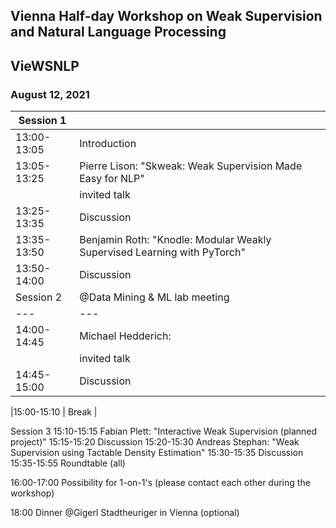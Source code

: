 ## Vienna Half-day Workshop on Weak Supervision and Natural Language Processing
## VieWSNLP
### August 12, 2021

|Session 1||
|---|---|
|13:00-13:05 | Introduction |
|13:05-13:25 | Pierre Lison: "Skweak: Weak Supervision Made Easy for NLP" |
| | invited talk |
|13:25-13:35 | Discussion  |
|13:35-13:50 | Benjamin Roth: "Knodle: Modular Weakly Supervised Learning with PyTorch"  |
|13:50-14:00 | Discussion  |
|Session 2 | @Data Mining & ML lab meeting|
|---|---|
|14:00-14:45 | Michael Hedderich:  |
| | invited talk |
|14:45-15:00 | Discussion |

|15:00-15:10 | Break |

Session 3
15:10-15:15 Fabian Plett: "Interactive Weak Supervision (planned project)"
15:15-15:20 Discussion
15:20-15:30 Andreas Stephan: "Weak Supervision using Tactable Density Estimation"
15:30-15:35 Discussion
15:35-15:55 Roundtable (all)

16:00-17:00 Possibility for 1-on-1's 
            (please contact each other during the workshop)

18:00 Dinner @Gigerl Stadtheuriger in Vienna (optional)
